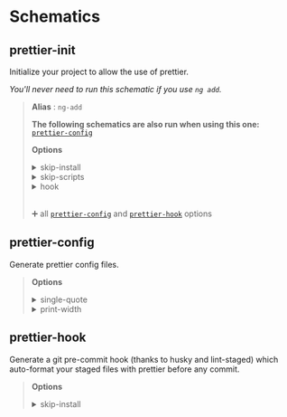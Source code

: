 # Schematics

## prettier-init

Initialize your project to allow the use of prettier.

_You'll never need to run this schematic if you use `ng add`._

> **Alias** : `ng-add`
>
> **The following schematics are also run when using this one:**\
> [`prettier-config`](#prettier-config)
>
> **Options**
>
> <details>
>  <summary>skip-install</summary>
>  <p>
>    <code>--skip-install</code>don't have
>  </p>List of
>  <p>
>    Do not run npm / yarn install after adding the required dependencies.
>  </p>
> </details>
> <details>
>  <summary>skip-scripts</summary>
>  <p>
>    <code>--skip-scripts</code>
>  </p>
>  <p>
>    Do not generate the scripts helping to run prettier on your workspace
>  </p>
> </details>
> <details>
>  <summary>hook</summary>
>  <p>
>    <code>--hook</code>
>  </p>
>  <p>
>    Also run the prettier-hook schematic in order to add the associated pre-commit hook.
>  </p>
>  <p>
>    Default: true
>  </p>
> </details>
>
> \
> :heavy_plus_sign: all [`prettier-config`](#prettier-config) and [`prettier-hook`](#prettier-hook) options

## prettier-config

Generate prettier config files.

> **Options**
>
> <details>
>  <summary>single-quote</summary>
>  <p>
>    <code>--single-quote boolean</code>
>  </p>
>  <p>
>    Set <a href="https://prettier.io/docs/en/options.html#quotes">single-quote</a> Prettier rule value.
>  </p>
>  <p>
>    Default: true
>  </p>
> </details>
> <details>
>  <summary>print-width</summary>
>  <p>
>    <code>--print-width number</code>
>  </p>
>  <p>
>    Set <a href="https://prettier.io/docs/en/options.html#print-width">print-width</a> Prettier rule value.
>  </p>
>  <p>
>    Default: 120
>  </p>
> </details>

## prettier-hook

Generate a git pre-commit hook (thanks to husky and lint-staged) which auto-format your staged files with prettier before any commit.

> **Options**
>
> <details>
>  <summary>skip-install</summary>
>  <p>
>    <code>--skip-install</code>
>  </p>
>  <p>
>    Do not run npm / yarn install after adding the required dependencies.
>  </p>
> </details>
